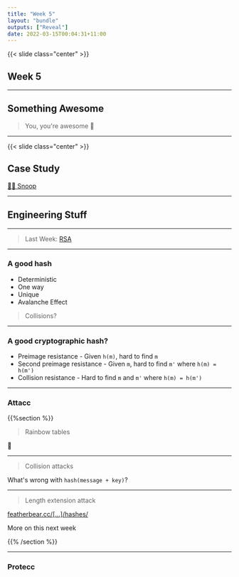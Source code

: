 ```yaml
---
title: "Week 5"
layout: "bundle"
outputs: ["Reveal"]
date: 2022-03-15T00:04:31+11:00
---
```


{{< slide class="center" >}}

## Week 5

---

## Something Awesome

> You, you're awesome 💖

---

{{< slide class="center" >}}

## Case Study

[👩‍⚖️ Snoop](https://www.openlearning.com/unswcyber/courses/security-engineering-22t1/casestudies/snoop/)

--- 

## Engineering Stuff

---

> Last Week: [RSA](https://featherbear.cc/tutoring-unsw-22t1-cs6441/rsa/tutorial.html)

---

### A good hash

* Deterministic
* One way
* Unique
* Avalanche Effect

> Collisions?

---

### A good cryptographic hash?

* Preimage resistance - Given `h(m)`, hard to find `m`
* Second preimage resistance - Given `m`, hard to find `m'` where `h(m) = h(m')`
* Collision resistance - Hard to find `m` and `m'` where `h(m) = h(m')`

---

### Attacc

{{%section %}}

> Rainbow tables

🌈

---

> Collision attacks

What's wrong with `hash(message + key)`?

---

> Length extension attack

[featherbear.cc/[...]/hashes/](https://featherbear.cc/UNSW-COMP6441/blog/post/hashes/)

More on this next week

{{% /section %}}

---

### Protecc

